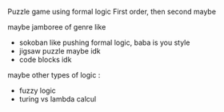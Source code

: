 Puzzle game using formal logic
First order, then second maybe

maybe jamboree of genre like 
- sokoban like pushing formal logic, baba is you style
- jigsaw puzzle maybe idk
- code blocks idk

maybe other types of logic :
- fuzzy logic
- turing vs lambda calcul
